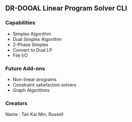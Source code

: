 ## DR-DOOAL Linear Program Solver CLI

### Capabilities
- Simplex Algorithm
- Dual Simplex Algorithm
- 2-Phase Simplex
- Convert to Dual LP
- File I/O

### Future Add-ons
- Non-linear programs
- Constraint satisfaction solvers
- Graph Algorithms

### Creators
Name : Tan Kai Min, Russell